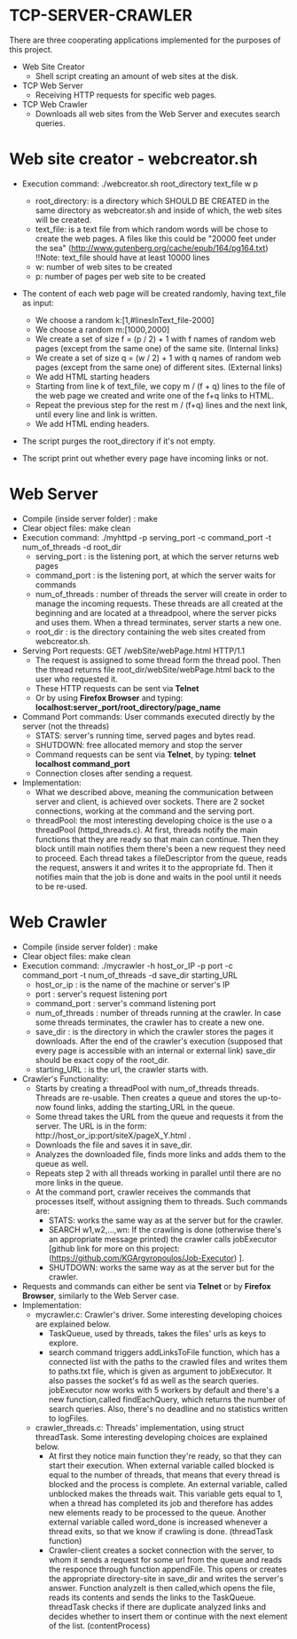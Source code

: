 # TCP-SERVER-CRAWLER

There are three cooperating applications implemented for the purposes of this project.
- Web Site Creator
    * Shell script creating an amount of web sites at the disk.
- TCP Web Server
    * Receiving HTTP requests for specific web pages.
- TCP Web Crawler
    * Downloads all web sites from the Web Server and executes search queries.

# Web site creator - webcreator.sh

- Execution command: ./webcreator.sh root_directory text_file w p
    * root_directory: is a directory which SHOULD BE CREATED in the same directory as webcreator.sh and inside of which, the web sites will be created.
    * text_file: is a text file from which random words will be chose to create the web pages. A files like this could be "20000 feet under the sea" (http://www.gutenberg.org/cache/epub/164/pg164.txt) !!Note: text_file should have at least 10000 lines
    * w: number of web sites to be created
    * p: number of pages per web site to be created

- The content of each web page will be created randomly, having text_file as input:
    * We choose a random k:[1,#linesInText_file-2000]
    * We choose a random m:[1000,2000]
    * We create a set of size f = (p / 2) + 1 with f names of random web pages (except from the same one) of the same site. (Internal links)
    * We create a set of size q = (w / 2) + 1 with q names of random web pages (except from the same one) of different sites. (External links)
    * We add HTML starting headers
    * Starting from line k of text_file, we copy m / (f + q) lines to the file of the web page we created and write one of the f+q links to HTML.
    * Repeat the previous step for the rest m / (f+q) lines and the next link, until every line and link is written.
    * We add HTML ending headers.
- The script purges the root_directory if it's not empty.
- The script print out whether every page have incoming links or not.

# Web Server

- Compile (inside server folder) : make
- Clear object files: make clean
- Execution command: ./myhttpd -p serving_port -c command_port -t num_of_threads -d root_dir
    * serving_port : is the listening port, at which the server returns web pages
    * command_port : is the listening port, at which the server waits for commands
    * num_of_threads : number of threads the server will create in order to manage the incoming requests. These threads are all created at the beginning and are located at a threadpool, where the server picks and uses them. When a thread terminates, server starts a new one.
    * root_dir : is the directory containing the web sites created from webcreator.sh.
- Serving Port requests: GET /webSite/webPage.html HTTP/1.1
    * The request is assigned to some thread form the thread pool. Then the thread returns file root_dir/webSite/webPage.html back to the user who requested it. 
    * These HTTP requests can be sent via **Telnet**
    * Or by using **Firefox Browser** and typing: **localhost:server_port/root_directory/page_name**
- Command Port commands: User commands executed directly by the server (not the threads)
    * STATS: server's running time, served pages and bytes read.
    * SHUTDOWN: free allocated memory and stop the server
    * Command requests can be sent via **Telnet**, by typing: **telnet localhost command_port**
    * Connection closes after sending a request.
- Implementation:
    * What we described above, meaning the communication between server and client, is achieved over sockets. There are 2 socket connections, working at the command and the serving port.
    * threadPool: the most interesting developing choice is the use o a threadPool (httpd_threads.c). At first, threads notify the main functions that they are ready so that main can continue. Then they block untill main notifies them there's been a new request they need to proceed. Each thread takes a fileDescriptor from the queue, reads the request, answers it and writes it to the appropriate fd. Then it notifies main that the job is done and waits in the pool until it needs to be re-used.

# Web Crawler

- Compile (inside server folder) : make
- Clear object files: make clean
- Execution command: ./mycrawler -h host_or_IP -p port -c command_port -t num_of_threads -d save_dir starting_URL
    * host_or_ip : is the name of the machine or server's IP
    * port : server's request listening port
    * command_port : server's command listening port
    * num_of_threads : number of threads running at the crawler. In case some threads terminates, the crawler has to create a new one.
    * save_dir : is the directory in which the crawler stores the pages it downloads. After the end of the crawler's execution (supposed that every page is accessible with an internal or external link) save_dir should be exact copy of the root_dir.
    * starting_URL : is the url, the crawler starts with.
- Crawler's Functionality:
    * Starts by creating a threadPool with num_of_threads threads. Threads are re-usable. Then creates a queue and stores the up-to-now found links, adding the starting_URL in the queue.
    * Some thread takes the URL from the queue and requests it from the server. The URL is in the form: http://host_or_ip:port/siteX/pageX_Y.html .
    * Downloads the file and saves it in save_dir.
    * Analyzes the downloaded file, finds more links and adds them to the queue as well.
    * Repeats step 2 with all threads working in parallel until there are no more links in the queue.
    * At the command port, crawler receives the commands that processes itself, without assigning them to threads. Such commands are:
        * STATS: works the same way as at the server but for the crawler.
        * SEARCH w1,w2,...,wn: If the crawling is done (otherwise there's an appropriate message printed) the crawler calls jobExecutor [github link for more on this project: (https://github.com/KGArgyropoulos/Job-Executor) ].
        * SHUTDOWN: works the same way as at the server but for the crawler.
- Requests and commands can either be sent via **Telnet** or by **Firefox Browser**, similarly to the Web Server case.
- Implementation:
    * mycrawler.c: Crawler's driver. Some interesting developing choices are explained below.
        * TaskQueue, used by threads, takes the files' urls as keys to explore.
        * search command triggers addLinksToFile function, which has a connected list with the paths to the crawled files and writes them to paths.txt file, which is given as argument to jobExecutor. It also passes the socket's fd as well as the search queries. jobExecutor now works with 5 workers by default and there's a new function,called findEachQuery, which returns the number of search queries. Also, there's no deadline and no statistics written to logFiles.
    * crawler_threads.c: Threads' implementation, using struct threadTask. Some interesting developing choices are explained below.
        * At first they notice main function they're ready, so that they can start their execution. When external variable called blocked is equal to the number of threads, that means that every thread is blocked and the process is complete. An external variable, called unblocked makes the threads wait. This variable gets equal to 1, when a thread has completed its job and therefore has addes new elements ready to be processed to the queue. Another external variable called word_done is increased whenever a thread exits, so that we know if crawling is done. (threadTask function)
        * Crawler-client creates a socket connection with the server, to whom it sends a request for some url from the queue and reads the responce through function appendFile. This opens or creates the appropriate directory-site in save_dir and writes the server's answer. Function analyzeIt is then called,which opens the file, reads its contents and sends the links to the TaskQueue. threadTask checks if there are duplicate analyzed links and decides whether to insert them or continue with the next element of the list. (contentProcess)

